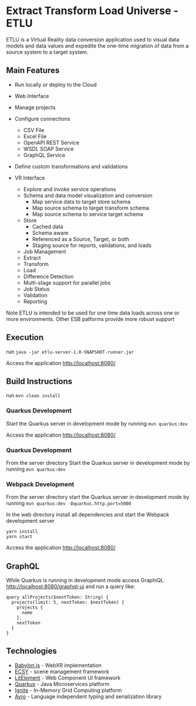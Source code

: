 # Extract Transform Load Universe - ETLU

 ETLU is a Virtual Reality data conversion application used to visual data models and data values and expedite the one-time migration of data from a source system to a target system.

 ## Main Features

* Run locally or deploy to the Cloud


* Web Interface
 * Manage projects
 * Configure connections
    * CSV File
    * Excel File
    * OpenAPI REST Service
    * WSDL SOAP Service
    * GraphQL Service
 * Define custom transformations and validations


* VR Interface
  * Explore and invoke service operations
  * Schema and data model visualization and conversion
    * Map service data to target store schema
    * Map source schema to target transform schema
    * Map source schema to service target schema
  * Store
    * Cached data
    * Schema aware
    * Referenced as a Source, Target, or both
    * Staging source for reports, validations, and loads
  * Job Management
   * Extract
   * Transform
   * Load
   * Difference Detection
   * Multi-stage support for parallel jobs
   * Job Status
   * Validation
   * Reporting



Note ETLU is intended to be used for one time data loads across one or more environments. Other ESB patforms provide more robust support


## Execution

run `java -jar etlu-server-1.0-SNAPSHOT-runner.jar`

Access the application [http://localhost:8080/](http://localhost:8080/)

## Build Instructions

run `mvn clean install`

### Quarkus Development

Start the Quarkus server in development mode by running `mvn quarkus:dev`

Access the application [http://localhost:8080/](http://localhost:8080/)

### Quarkus Development

From the server directory Start the Quarkus server in development mode by running `mvn quarkus:dev`

### Webpack Development

From the server directory start the Quarkus server in development mode by running `mvn quarkus:dev -Dquarkus.http.port=5000`

In the web directory install all dependencies and start the Webpack development server

```
yarn install
yarn start
```

Access the application [http://localhost:8080/](http://localhost:8080/)

## GraphQL

While Quarkus is running in development mode access GraphiQL [http://localhost:8080/graphql-ui](http://localhost:8080/graphql-ui) and run a query like:

```
query allProjects($nextToken: String) {
  projects(limit: 5, nextToken: $nextToken) {    
    projects {
      name
    },
    nextToken
  }
}
```

## Technologies

* [Babylon.js](https://www.babylonjs.com/) - WebXR implementation
* [ECSY](https://ecsy.io/) - scene management framework
* [LitElement](https://lit-element.polymer-project.org/) - Web Component UI framework
* [Quarkus](https://quarkus.io/) - Java Microservices platform
* [Ignite](https://ignite.apache.org/) - In-Memory Grid Computing platform
* [Avro](https://avro.apache.org/) - Language independent typing and serialization library
